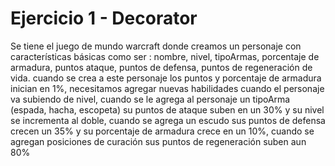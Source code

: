 # Ejercicio 1 - Decorator

Se tiene el juego de mundo warcraft donde creamos un personaje con características
básicas como ser : nombre, nivel, tipoArmas, porcentaje de armadura, puntos ataque,
puntos de defensa, puntos de regeneración de vida. cuando se crea a este personaje
los puntos y porcentaje de armadura inician en 1%, necesitamos agregar nuevas
habilidades cuando el personaje va subiendo de nivel, cuando se le agrega al personaje
un tipoArma (espada, hacha, escopeta) su puntos de ataque suben en un 30% y su nivel se
incrementa al doble, cuando se agrega un escudo sus puntos de defensa crecen un
35% y su porcentaje de armadura crece en un 10%, cuando se agregan posiciones de
curación sus puntos de regeneración suben aun 80%